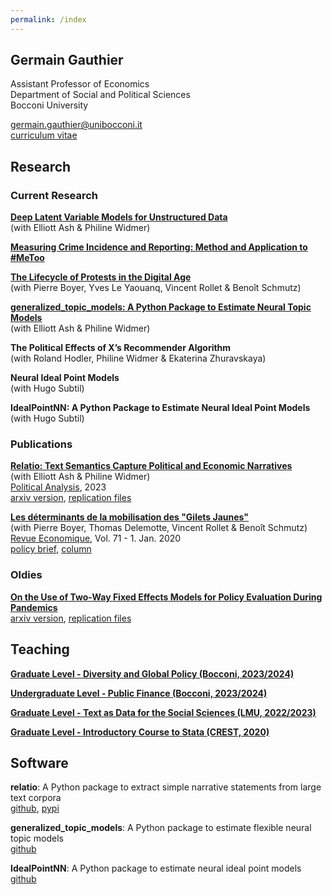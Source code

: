 ```yaml
---
permalink: /index
---
```


## Germain Gauthier

Assistant Professor of Economics \
Department of Social and Political Sciences \
Bocconi University 

germain.gauthier@unibocconi.it \
[curriculum vitae](https://www.dropbox.com/s/wo9xrlgyodbgth1/CV_Germain_Gauthier.pdf?dl=0)


## Research

### Current Research

[**Deep Latent Variable Models for Unstructured Data**](https://www.dropbox.com/scl/fi/c30hibel8ad93owfiz2lh/Deep_Latent_Variable_Models_for_Unstructured_Data.pdf?rlkey=xn9u9og0d0a603i4b7j4i511a&st=pisq7110&dl=0) \
(with Elliott Ash & Philine Widmer) 

[**Measuring Crime Incidence and Reporting: Method and Application to #MeToo**](https://www.dropbox.com/s/jepq64dfauyo1t6/metoo_crime_v6.pdf?dl=0)

[**The Lifecycle of Protests in the Digital Age**](https://www.dropbox.com/scl/fi/dwstzxzo0pa5lls5lbvmu/Gilets_Jaunes_Theory_Empirics.pdf?rlkey=4hsj8wytobeh9a7idw8q957fs&st=vc72qdeu&dl=0) \
(with Pierre Boyer, Yves Le Yaouanq, Vincent Rollet & Benoît Schmutz) 

[**generalized_topic_models: A Python Package to Estimate Neural Topic Models**](https://www.dropbox.com/scl/fi/g8j1wec3uy7g1w37gapdc/GTM_JSS_draft.pdf?rlkey=pdfmylxxcs5r6w2f0hilb74xo&st=vhvci1kz&dl=0) \
(with Elliott Ash & Philine Widmer) 

**The Political Effects of X’s Recommender Algorithm** \
(with Roland Hodler, Philine Widmer & Ekaterina Zhuravskaya)

**Neural Ideal Point Models** \
(with Hugo Subtil) 

**IdealPointNN: A Python Package to Estimate Neural Ideal Point Models** \
(with Hugo Subtil)


### Publications

[**Relatio: Text Semantics Capture Political and Economic Narratives**](https://www.cambridge.org/core/journals/political-analysis/article/relatio-text-semantics-capture-political-and-economic-narratives/E72C0482A44C9A817E381B394A73E2D6) \
(with Elliott Ash & Philine Widmer) \
<u>Political Analysis</u>, 2023 \
[arxiv version](https://arxiv.org/abs/2108.01720), [replication files](https://dataverse.harvard.edu/dataset.xhtml?persistentId=doi:10.7910/DVN/3BRWKK&faces-redirect=true)

[**Les déterminants de la mobilisation des "Gilets Jaunes"**](https://www.cairn.info/revue-economique-2020-1-page-109.htm) \
(with Pierre Boyer, Thomas Delemotte, Vincent Rollet & Benoît Schmutz) \
<u>Revue Economique</u>, Vol. 71 - 1. Jan. 2020  \
[policy brief](https://www.lemonde.fr/idees/article/2019/11/15/entre-facebook-et-le-rond-point-la-double-originalite-du-mouvement-des-gilets-jaunes_6019218_3232.html#xtor=AL-32280270), [column](https://www.lemonde.fr/idees/article/2019/11/15/entre-facebook-et-le-rond-point-la-double-originalite-du-mouvement-des-gilets-jaunes_6019218_3232.html#xtor=AL-32280270)


### Oldies

[**On the Use of Two-Way Fixed Effects Models for Policy Evaluation During Pandemics**](https://www.dropbox.com/s/gpofsuuc369hzx6/On_the_Use_of_Two_Way_Fixed_Effects_Models_for_Policy_Evaluation_During_Pandemics.pdf?dl=0) \
[arxiv version](https://arxiv.org/abs/2106.10949), [replication files](https://gitlab.com/germain.gauthier/covid-two-way-fixed-effects.git)


## Teaching

[**Graduate Level - Diversity and Global Policy (Bocconi, 2023/2024)**](https://bocconi-my.sharepoint.com/:f:/g/personal/germain_gauthier_unibocconi_it/EmSf2ln-SLxHtMyXxRb10EcBXjuJVVQ99pyt6U4dBy7-UA?e=R5nucy)

[**Undergraduate Level -  Public Finance (Bocconi, 2023/2024)**](https://bocconi-my.sharepoint.com/:f:/g/personal/germain_gauthier_unibocconi_it/EjkEK1I-b6NNpzQQp3TsnHYBVr8O_WnVfb__GVoXV4dNmw?e=SMMpeb) 

[**Graduate Level - Text as Data for the Social Sciences (LMU, 2022/2023)**](https://bocconi-my.sharepoint.com/:f:/g/personal/germain_gauthier_unibocconi_it/EuKp3FUNQIxHhYyQjcnhDW4B-oQhQ-i0x1qlBmuH26-V2Q?e=4U4Zbd) 

[**Graduate Level - Introductory Course to Stata (CREST, 2020)**](https://gitlab.com/germain.gauthier/code-for-econometrics-101/-/blob/master/poly.md) 


## Software

**relatio**: A Python package to extract simple narrative statements from large text corpora \
[github](https://github.com/relatio-nlp/relatio),  [pypi](https://pypi.org/project/relatio/)

**generalized_topic_models**: A Python package to estimate flexible neural topic models \
[github](https://github.com/PinchOfData/generalized_topic_model)

**IdealPointNN**: A Python package to estimate neural ideal point models \
[github](https://github.com/PinchOfData/neural_ideal_point_models)
